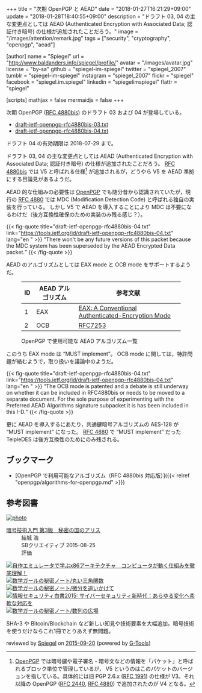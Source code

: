 +++
title = "次期 OpenPGP と AEAD"
date =  "2018-01-27T16:21:29+09:00"
update =  "2018-01-28T18:40:55+09:00"
description = "ドラフト 03, 04 の主な変更点としては AEAD (Authenticated Encryption with Associated Data; 認証付き暗号) の仕様が追加されたことだろう。"
image = "/images/attention/remark.jpg"
tags = ["security", "cryptography", "openpgp", "aead"]

[author]
  name      = "Spiegel"
  url       = "http://www.baldanders.info/spiegel/profile/"
  avatar    = "/images/avatar.jpg"
  license   = "by-sa"
  github    = "spiegel-im-spiegel"
  twitter   = "spiegel_2007"
  tumblr    = "spiegel-im-spiegel"
  instagram = "spiegel_2007"
  flickr    = "spiegel"
  facebook  = "spiegel.im.spiegel"
  linkedin  = "spiegelimspiegel"
  flattr    = "spiegel"

[scripts]
  mathjax = false
  mermaidjs = false
+++

次期 OpenPGP ([RFC 4880bis]) のドラフト 03 および 04 が登場している。

- [draft-ietf-openpgp-rfc4880bis-03.txt](https://tools.ietf.org/id/draft-ietf-openpgp-rfc4880bis-03.txt)
- [draft-ietf-openpgp-rfc4880bis-04.txt](https://tools.ietf.org/id/draft-ietf-openpgp-rfc4880bis-04.txt)

ドラフト 04 の有効期限は 2018-07-29 まで。

ドラフト 03, 04 の主な変更点としては AEAD (Authenticated Encryption with Associated Data; 認証付き暗号) の仕様が追加されたことだろう。
[RFC 4880bis] では V5 と呼ばれる仕様[^pct1] が追加されるが，どうやら V5 を AEAD 準拠にする目論見があるようだ。

[^pct1]: [OpenPGP] では暗号鍵や電子署名・暗号文などの情報を「パケット」と呼ばれるブロック単位で管理しているが， V5 というのはこのパケットのバージョンを指している。具体的には旧 PGP 2.6.x ([RFC 1991]) の仕様が V3。それ以降の OpenPGP ([RFC 2440], [RFC 4880]) で追加されたのが V4 となる。

AEAD 的な仕組みの必要性は [OpenPGP] でも随分昔から認識されていたが，現行の [RFC 4880] では MDC (Modification Detection Code) と呼ばれる独自の実装を行っている。
しかし V5 で AEAD を導入することにより MDC は不要になるわけだ（後方互換性確保のための実装のみ残る感じ？）。

{{< fig-quote title="draft-ietf-openpgp-rfc4880bis-04.txt" link="https://tools.ietf.org/id/draft-ietf-openpgp-rfc4880bis-04.txt" lang="en   " >}}
<q>There won't be any future versions of this packet because the MDC system has been superseded by the AEAD Encrypted Data packet.</q>
{{< /fig-quote >}}

AEAD のアルゴリズムとしては EAX mode と OCB mode をサポートするようだ。

<figure>
<table>
<thead>
<tr><th>ID</th><th>AEAD アルゴリズム</th><th>参考文献</th></tr>
</thead>
<tbody>
<tr>
<td class='right'>1</td>
<td class="nowrap">EAX</td>
<td><a href="https://eprint.iacr.org/2003/069">EAX: A Conventional Authenticated-Encryption Mode</a></td>
</tr><tr>
<td class='right'>2</td>
<td class="nowrap">OCB</td>
<td><a href="https://tools.ietf.org/html/rfc7253">RFC7253</a></td>
</tr>
</tbody>
</table>
<figcaption>OpenPGP で使用可能な AEAD アルゴリズム一覧</figcaption>
</figure>

このうち EAX mode は “MUST implement”。
OCB mode に関しては，特許問題が絡むようで，取り扱いを議論中のようだ。

{{< fig-quote title="draft-ietf-openpgp-rfc4880bis-04.txt" link="https://tools.ietf.org/id/draft-ietf-openpgp-rfc4880bis-04.txt" lang="en   " >}}
<q>The OCB mode is patented and a debate is still underway on whether it can be included in RFC4880bis or needs to be moved to a separate document.  For the sole purpose of experimenting with the Preferred AEAD Algorithms signature subpacket it is has been included in this I-D.</q>
{{< /fig-quote >}}

更に AEAD を導入するにあたり，共通鍵暗号アルゴリズムの AES-128 が “MUST implement” になった。
[RFC 4880] で “MUST implement” だった TeipleDES は後方互換性のためにのみ残される。

[OpenPGP]: http://openpgp.org/
[RFC 1991]: http://tools.ietf.org/html/rfc1991 "RFC 1991 - OpenPGP Message Format"
[RFC 2440]: https://tools.ietf.org/html/rfc2440 "RFC 2440 - OpenPGP Message Format"
[RFC 4880]: http://tools.ietf.org/html/rfc4880 "RFC 4880 - OpenPGP Message Format"
[RFC 4880bis]: https://datatracker.ietf.org/doc/draft-ietf-openpgp-rfc4880bis/ "draft-ietf-openpgp-rfc4880bis - OpenPGP Message Format"

## ブックマーク

- [OpenPGP で利用可能なアルゴリズム（RFC 4880bis 対応版）]({{< relref "openpgp/algorithms-for-openpgp.md" >}})

## 参考図書

<div class="hreview" ><a class="item url" href="http://www.amazon.co.jp/exec/obidos/ASIN/B015643CPE/baldandersinf-22/"><img src="http://ecx.images-amazon.com/images/I/51t6yHHVwEL._SL160_.jpg" alt="photo" class="photo"  /></a><dl ><dt class="fn"><a class="item url" href="http://www.amazon.co.jp/exec/obidos/ASIN/B015643CPE/baldandersinf-22/">暗号技術入門 第3版　秘密の国のアリス</a></dt><dd>結城 浩 </dd><dd>SBクリエイティブ 2015-08-25</dd><dd>評価<abbr class="rating" title="5"><img src="http://g-images.amazon.com/images/G/01/detail/stars-5-0.gif" alt="" /></abbr> </dd></dl><p class="similar"><a href="http://www.amazon.co.jp/exec/obidos/ASIN/B0148FQNVC/baldandersinf-22/" target="_top"><img src="http://images.amazon.com/images/P/B0148FQNVC.09._SCTHUMBZZZ_.jpg"  alt="自作エミュレータで学ぶx86アーキテクチャ　コンピュータが動く仕組みを徹底理解！"  /></a> <a href="http://www.amazon.co.jp/exec/obidos/ASIN/B00W6NCLJM/baldandersinf-22/" target="_top"><img src="http://images.amazon.com/images/P/B00W6NCLJM.09._SCTHUMBZZZ_.jpg"  alt="数学ガールの秘密ノート/丸い三角関数"  /></a> <a href="http://www.amazon.co.jp/exec/obidos/ASIN/B00Y9EYOIW/baldandersinf-22/" target="_top"><img src="http://images.amazon.com/images/P/B00Y9EYOIW.09._SCTHUMBZZZ_.jpg"  alt="数学ガールの秘密ノート/微分を追いかけて"  /></a> <a href="http://www.amazon.co.jp/exec/obidos/ASIN/B012BYBTZC/baldandersinf-22/" target="_top"><img src="http://images.amazon.com/images/P/B012BYBTZC.09._SCTHUMBZZZ_.jpg"  alt="情報セキュリティ白書2015: サイバーセキュリティ新時代：あらゆる変化へ柔軟な対応を"  /></a> <a href="http://www.amazon.co.jp/exec/obidos/ASIN/B00W6NCLL0/baldandersinf-22/" target="_top"><img src="http://images.amazon.com/images/P/B00W6NCLL0.09._SCTHUMBZZZ_.jpg"  alt="数学ガールの秘密ノート/数列の広場"  /></a> </p>
<p class="description">SHA-3 や Bitcoin/Blockchain など新しい知見や技術要素を大幅追加。暗号技術を使うだけならこれ1冊でとりあえず無問題。</p>
<p class="gtools" >reviewed by <a href='#maker' class='reviewer'>Spiegel</a> on <abbr class="dtreviewed" title="2015-09-20">2015-09-20</abbr> (powered by <a href="http://www.goodpic.com/mt/aws/index.html" >G-Tools</a>)</p>
</div>
